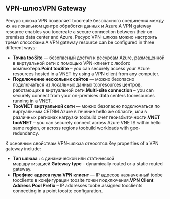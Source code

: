 ## <a name="vpn-gateway"></a><span data-ttu-id="2090a-101">VPN-шлюз</span><span class="sxs-lookup"><span data-stu-id="2090a-101">VPN Gateway</span></span>
<span data-ttu-id="2090a-102">Ресурс шлюза VPN позволяет toocreate безопасного соединения между их на локальном центре обработки данных и Azure.</span><span class="sxs-lookup"><span data-stu-id="2090a-102">A VPN gateway resource enables you toocreate a secure connection between their on-premises data center and Azure.</span></span> <span data-ttu-id="2090a-103">Ресурс VPN-шлюза можно настроить тремя способами:</span><span class="sxs-lookup"><span data-stu-id="2090a-103">A VPN gateway resource can be configured in three different ways:</span></span>

* <span data-ttu-id="2090a-104">**Точка tooSite** — безопасный доступ к ресурсам Azure, размещенной в виртуальной сети с помощью VPN-клиент с любого компьютера.</span><span class="sxs-lookup"><span data-stu-id="2090a-104">**Point tooSite** – you can securely access your Azure resources hosted in a VNET by using a VPN client from any computer.</span></span> 
* <span data-ttu-id="2090a-105">**Подключение нескольких сайтов** — можно безопасно подключаться из локальных данных tooresources центров, работающих в виртуальной сети.</span><span class="sxs-lookup"><span data-stu-id="2090a-105">**Multi-site connection** – you can securely connect from your on-premises data centers tooresources running in a VNET.</span></span> 
* <span data-ttu-id="2090a-106">**TooVNET виртуальной сети** — можно безопасно подключаться по виртуальным СЕТЯМ Azure в течение hello же области, или в различных регионах нагрузки toobuild счет геоизбыточности.</span><span class="sxs-lookup"><span data-stu-id="2090a-106">**VNET tooVNET** – you can securely connect across Azure VNETS within hello same region, or across regions toobuild workloads with geo-redundancy.</span></span>

<span data-ttu-id="2090a-107">К основным свойствам VPN-шлюза относятся:</span><span class="sxs-lookup"><span data-stu-id="2090a-107">Key properties of a VPN gateway include:</span></span>

* <span data-ttu-id="2090a-108">**Тип шлюза** : с динамической или статической маршрутизацией.</span><span class="sxs-lookup"><span data-stu-id="2090a-108">**Gateway type** - dynamically routed or a static routed gateway.</span></span> 
* <span data-ttu-id="2090a-109">**Префикс адреса пула VPN клиент** — IP адресов назначенный toobe tooclients в конфигурации toosite точки подключения.</span><span class="sxs-lookup"><span data-stu-id="2090a-109">**VPN Client Address Pool Prefix** – IP addresses toobe assigned tooclients connecting in a point toosite configuration.</span></span>


